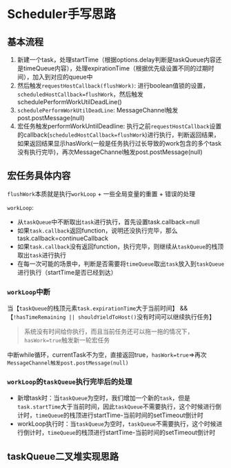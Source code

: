# Scheduler手写思路

## 基本流程
1. 新建一个task，处理startTime（根据options.delay判断是taskQueue内容还是timeQueue内容），处理expirationTime（根据优先级设置不同的过期时间），加入到对应的queue中
2. 然后触发`requestHostCallback(flushWork)`: 进行boolean值锁的设置，`scheduledHostCallback=flushWork`，然后触发schedulePerformWorkUtilDeadLine()
3. `schedulePerformWorkUtilDeadLine`: MessageChannel触发post.postMessage(null)
4. 宏任务触发performWorkUntilDeadline: 执行之前`requestHostCallback`设置的callback(`scheduledHostCallback=flushWork`)进行执行，判断返回结果，如果返回结果显示hasWork(一般是任务执行过长导致的work包含的多个task没有执行完毕)，再次MessageChannel触发post.postMessage(null)


## 宏任务具体内容
`flushWork`本质就是执行`workLoop` + 一些全局变量的重置 + 错误的处理

`workLoop`:
- 从`taskQueue`中不断取出`task`进行执行，首先设置task.callback=null
- 如果`task.callback`返回function，说明还没执行完毕，那么task.callback=continueCallback
- 如果`task.callback`没有返回function，执行完毕，则继续从`taskQueue`的栈顶取出`task`进行执行
- 在每一次可能的场景中，判断是否需要将`timeQueue`取出`task`放入到`taskQueue`进行执行（startTime是否已经到达）

### `workLoop`中断

当【`taskQueue`的栈顶元素`task.expirationTime`大于当前时间】 && 【`!hasTimeRemaining || shouldYieldToHost()`没有时间可以继续执行任务】
> 系统没有时间给你执行，而且当前任务还可以拖一拖的情况下，`hasWork=true`触发新一轮宏任务

中断while循环，currentTask不为空，直接返回true，`hasWork=true`=>再次`MessageChannel触发post.postMessage(null)`

### `workLoop`的`taskQueue`执行完毕后的处理

- 新增task时：当`taskQueue`为空时，我们增加一个新的`task`，但是`task.startTime`大于当前时间，因此`taskQueue`不需要执行，这个时候进行倒计时，`timeQueue`的栈顶进行startTime-当前时间的setTimeout倒计时
- workLoop执行时：当`taskQueue`为空时，`taskQueue`不需要执行，这个时候进行倒计时，`timeQueue`的栈顶进行startTime-当前时间的setTimeout倒计时




## taskQueue二叉堆实现思路

